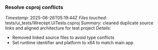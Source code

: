 ### Resolve csproj conflicts
*Timestamp:* 2025-06-26T05:19:44Z
*Files touched:* tests/ui_tests/Wrecept.UiTests.csproj
*Summary:* cleaned duplicate source links and aligned architecture for test project
*Details:*
- Removed linked source files to avoid type conflicts
- Set runtime identifier and platform to x64 to match main app
